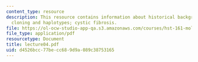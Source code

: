 ```yaml
---
content_type: resource
description: This resource contains information about historical background positional
  cloning and haplotypes; cystic fibrosis.
file: https://ol-ocw-studio-app-qa.s3.amazonaws.com/courses/hst-161-molecular-biology-and-genetics-in-modern-medicine-fall-2007/d4526bcc77becc689d9a089c38753165_lecture04.pdf
file_type: application/pdf
resourcetype: Document
title: lecture04.pdf
uid: d4526bcc-77be-cc68-9d9a-089c38753165
---
```

